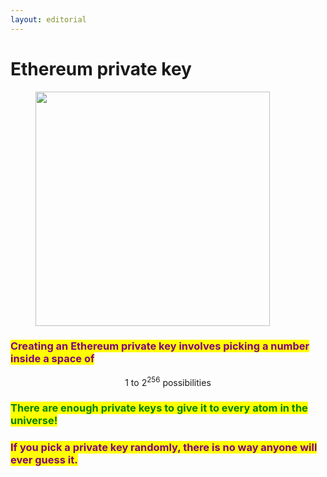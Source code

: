 ```yaml
---
layout: editorial
---
```


# Ethereum private key

<figure><img src="../../../../../../../.gitbook/assets/pexels-btgl-♡-9375239.jpg" alt="" width="375"><figcaption></figcaption></figure>

### <mark style="color:purple;">Creating an Ethereum private key involves picking a number inside a space of</mark> &#x20;

$$
\textrm{1 to } 2^{256} \textrm{ possibilities }
$$

### <mark style="color:green;">There are enough private keys to give it  to every atom in the universe!</mark>&#x20;

### <mark style="color:purple;">If you pick a private key randomly, there is no way anyone will ever guess it.</mark>

